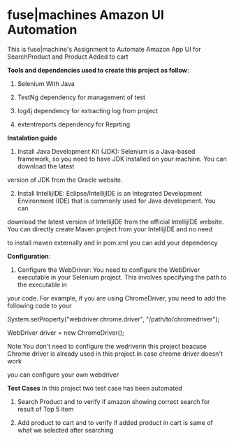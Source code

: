# fuse|machines Amazon UI Automation

This is fuse|machine's Assignment to Automate Amazon App UI for SearchProduct and Product Added to cart

**Tools and dependencies used to create this project as follow**:

1. Selenium With Java

2. TestNg dependency for management of test

3. log4j dependency for extracting log from project

4. extentreports dependency for Reprting

**Instalation guide**

1. Install Java Development Kit (JDK): Selenium is a Java-based framework, so you need to have JDK installed on your machine. You can download the latest 

version of JDK from the Oracle website.

2. Install IntellijIDE: Eclipse/IntellijIDE is an Integrated Development Environment (IDE) that is commonly used for Java development. You can

download the latest version of IntellijIDE from the official IntellijIDE website. You can directly create Maven project from your IntellijIDE and no need

to install maven externally and in pom.xml you can add your dependency

**Configuration**:
1. Configure the WebDriver: You need to configure the WebDriver executable in your Selenium project. This involves specifying the path to the executable in

your code. For example, if you are using ChromeDriver, you need to add the following code to your

System.setProperty("webdriver.chrome.driver", "/path/to/chromedriver");

WebDriver driver = new ChromeDriver();

Note:You don't need to configure the wedriverin this project beacuse Chrome driver is already used in this project.In case chrome driver doesn't work

you can configure your own webdriver

**Test Cases**
In this project two test case has been automated
  
1. Search Product and to verify if amazon showing correct search for result of Top 5 item
   
2. Add product to cart and to verify if added product in cart is same of what we selected after searching




